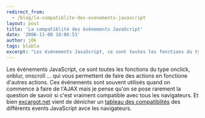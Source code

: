 ```yaml
---
redirect_from:
  - /blog/la-compatiblite-des-evenements-javascript
layout: post
title: 'La compatiblité des événements JavaScript'
date: '2006-11-08 10:06:53'
author: j0k
tags: blabla
excerpt: "Les événements JavaScript, ce sont toutes les fonctions du type onclick, onblur, onscroll ... qui vous permettent de faire des actions en fonctione d'autres actions.     \nCes événements sont souvent utilisés quand on commence à faire de l'AJAX mais je pense qu'on se pose rarement la question de savoir si c'est vraiment compatible avec tous les navigateurs.  \n   …"
---
```


Les événements JavaScript, ce sont toutes les fonctions du type onclick, onblur, onscroll ... qui vous permettent de faire des actions en fonctione d'autres actions.
Ces événements sont souvent utilisés quand on commence à faire de l'AJAX mais je pense qu'on se pose rarement la question de savoir si c'est vraiment compatible avec tous les navigateurs.   Et bien [excargot.net](http://www.excargot.net/index_detail.php?id=435) vient de dénicher un [tableau des compatiblités](http://www.quirksmode.org/js/events_compinfo.html) des différents events JavaScript avce les navigateurs.
